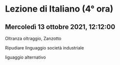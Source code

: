 # Lezione di Italiano (4° ora) 
## Mercoledì 13 ottobre 2021, 12:12:00

Oltranza oltraggio, Zanzotto

Ripudiare linguaggio società industriale


liguaggio alternativo
<!--stackedit_data:
eyJoaXN0b3J5IjpbNzkyMDMxNDU2LC0xNjI2MjQ3Mzc0LC0xND
A3NDc4MzU1XX0=
-->